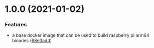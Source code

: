 # 1.0.0 (2021-01-02)


### Features

* a base docker image that can be used to build raspberry pi arm64 binaries ([68e3add](https://github.com/rickbassham/ubuntu-raspberry-build/commit/68e3addf809165922efbffee97030f6c84c5c6f3))
